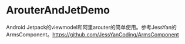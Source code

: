 # ArouterAndJetDemo
Android Jetpack的viewmodel和阿里arouter的简单使用。参考JessYan的ArmsComponent。https://github.com/JessYanCoding/ArmsComponent
